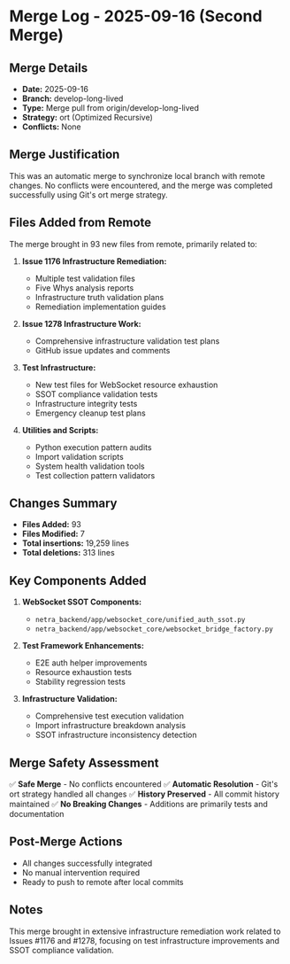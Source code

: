 # Merge Log - 2025-09-16 (Second Merge)

## Merge Details
- **Date:** 2025-09-16
- **Branch:** develop-long-lived
- **Type:** Merge pull from origin/develop-long-lived
- **Strategy:** ort (Optimized Recursive)
- **Conflicts:** None

## Merge Justification
This was an automatic merge to synchronize local branch with remote changes. No conflicts were encountered, and the merge was completed successfully using Git's ort merge strategy.

## Files Added from Remote
The merge brought in 93 new files from remote, primarily related to:
1. **Issue 1176 Infrastructure Remediation:**
   - Multiple test validation files
   - Five Whys analysis reports
   - Infrastructure truth validation plans
   - Remediation implementation guides

2. **Issue 1278 Infrastructure Work:**
   - Comprehensive infrastructure validation test plans
   - GitHub issue updates and comments

3. **Test Infrastructure:**
   - New test files for WebSocket resource exhaustion
   - SSOT compliance validation tests
   - Infrastructure integrity tests
   - Emergency cleanup test plans

4. **Utilities and Scripts:**
   - Python execution pattern audits
   - Import validation scripts
   - System health validation tools
   - Test collection pattern validators

## Changes Summary
- **Files Added:** 93
- **Files Modified:** 7
- **Total insertions:** 19,259 lines
- **Total deletions:** 313 lines

## Key Components Added
1. **WebSocket SSOT Components:**
   - `netra_backend/app/websocket_core/unified_auth_ssot.py`
   - `netra_backend/app/websocket_core/websocket_bridge_factory.py`

2. **Test Framework Enhancements:**
   - E2E auth helper improvements
   - Resource exhaustion tests
   - Stability regression tests

3. **Infrastructure Validation:**
   - Comprehensive test execution validation
   - Import infrastructure breakdown analysis
   - SSOT infrastructure inconsistency detection

## Merge Safety Assessment
✅ **Safe Merge** - No conflicts encountered
✅ **Automatic Resolution** - Git's ort strategy handled all changes
✅ **History Preserved** - All commit history maintained
✅ **No Breaking Changes** - Additions are primarily tests and documentation

## Post-Merge Actions
- All changes successfully integrated
- No manual intervention required
- Ready to push to remote after local commits

## Notes
This merge brought in extensive infrastructure remediation work related to Issues #1176 and #1278, focusing on test infrastructure improvements and SSOT compliance validation.